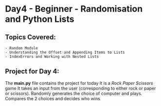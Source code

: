 # Day4 - Beginner - Randomisation and Python Lists

## Topics Covered:
    - Random Module
    - Understanding the Offset and Appending Items to Lists
    - IndexErrors and Working with Nested Lists

## Project for Day 4:
The **main.py** file contains the project for today
It is a _Rock Paper Scissors_ game
It takes an input from the user (corresponding to either rock or paper or scissors). Randomly generates the choice of computer and plays. Compares the 2 choices and decides who wins

